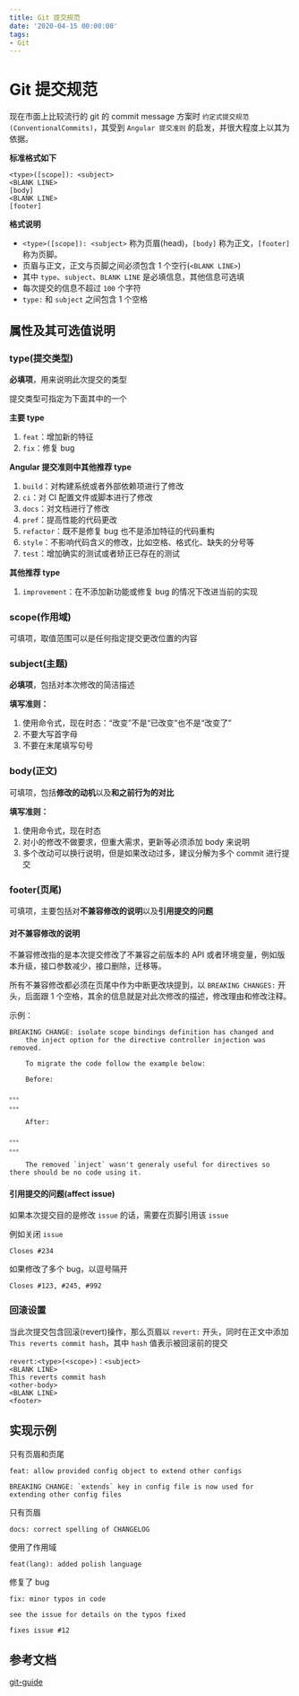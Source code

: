 ```yaml
---
title: Git 提交规范
date: '2020-04-15 00:00:00'
tags:
- Git
---
```

# Git 提交规范

现在市面上比较流行的 git 的 commit message 方案时 `约定式提交规范(ConventionalCommits)`，其受到 `Angular 提交准则` 的启发，并很大程度上以其为依据。

**标准格式如下**

```
<type>([scope]): <subject>
<BLANK LINE>
[body]
<BLANK LINE>
[footer]
```

**格式说明**

- `<type>([scope]): <subject>` 称为页眉(head)，`[body]` 称为正文，`[footer]` 称为页脚。
- 页眉与正文，正文与页脚之间必须包含 1 个空行(`<BLANK LINE>`)
- 其中 `type`、`subject`、`BLANK LINE` 是必填信息，其他信息可选填
- 每次提交的信息不超过 `100` 个字符
- `type:` 和 `subject` 之间包含 1 个空格


## 属性及其可选值说明

### type(提交类型)

**必填项**，用来说明此次提交的类型

提交类型可指定为下面其中的一个

**主要 type**

1. `feat`：增加新的特征
2. `fix`：修复 bug

**Angular 提交准则中其他推荐 type**

1. `build`：对构建系统或者外部依赖项进行了修改
2. `ci`：对 CI 配置文件或脚本进行了修改
3. `docs`：对文档进行了修改
4. `pref`：提高性能的代码更改
5. `refactor`：既不是修复 bug 也不是添加特征的代码重构
6. `style`：不影响代码含义的修改，比如空格、格式化、缺失的分号等
7. `test`：增加确实的测试或者矫正已存在的测试

**其他推荐 type**

1. `improvement`：在不添加新功能或修复 bug 的情况下改进当前的实现

### scope(作用域)

可填项，取值范围可以是任何指定提交更改位置的内容

### subject(主题)

**必填项**，包括对本次修改的简洁描述

**填写准则：**

1. 使用命令式，现在时态：“改变”不是“已改变”也不是“改变了”
2. 不要大写首字母
3. 不要在末尾填写句号

### body(正文)

可填项，包括**修改的动机**以及**和之前行为的对比**

**填写准则：**

1. 使用命令式，现在时态
2. 对小的修改不做要求，但重大需求，更新等必须添加 body 来说明
3. 多个改动可以换行说明，但是如果改动过多，建议分解为多个 commit 进行提交

### footer(页尾)

可填项，主要包括对**不兼容修改的说明**以及**引用提交的问题**

#### 对不兼容修改的说明

不兼容修改指的是本次提交修改了不兼容之前版本的 API 或者环境变量，例如版本升级，接口参数减少，接口删除，迁移等。

所有不兼容修改都必须在页尾中作为中断更改块提到，以 `BREAKING CHANGES:` 开头，后面跟 1 个空格，其余的信息就是对此次修改的描述，修改理由和修改注释。

示例：
```
BREAKING CHANGE: isolate scope bindings definition has changed and
    the inject option for the directive controller injection was removed.
    
    To migrate the code follow the example below:
    
    Before:
    
。。。
。。。
    
    After:
    
。。。
。。。
    
    The removed `inject` wasn't generaly useful for directives so there should be no code using it.
```

#### 引用提交的问题(affect issue)

如果本次提交目的是修改 `issue` 的话，需要在页脚引用该 `issue`

例如关闭 `issue`
```
Closes #234
```

如果修改了多个 bug，以逗号隔开
```
Closes #123, #245, #992
```

### 回滚设置

当此次提交包含回滚(revert)操作，那么页眉以 `revert:` 开头，同时在正文中添加 `This reverts commit hash`，其中 `hash` 值表示被回滚前的提交

```
revert:<type>(<scope>)：<subject>
<BLANK LINE>
This reverts commit hash
<other-body>
<BLANK LINE>
<footer>
```

## 实现示例

只有页眉和页尾
```
feat: allow provided config object to extend other configs

BREAKING CHANGE: `extends` key in config file is now used for extending other config files
```

只有页眉
```
docs: correct spelling of CHANGELOG
```

使用了作用域
```
feat(lang): added polish language
```

修复了 bug
```
fix: minor typos in code

see the issue for details on the typos fixed

fixes issue #12
```

## 参考文档

[git-guide](https://zj-git-guide.readthedocs.io/zh_CN/stable/message-guideline.html)

